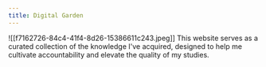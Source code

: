 ```yaml
---
title: Digital Garden
---
```


![[f7162726-84c4-41f4-8d26-15386611c243.jpeg]]
This website serves as a curated collection of the knowledge I've acquired, designed to help me cultivate accountability and elevate the quality of my studies.